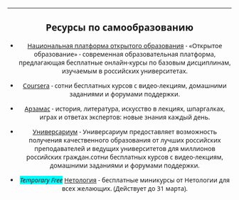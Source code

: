 
<style>
* {
    font-family: 'Noto Sans', sans-serif;}

li {
    text-align: center;
}

h2 {
    text-align: center;
}

em {
    background-color: aqua;
}
</style>
---
## Ресурсы по самообразованию 

* [Национальная платформа открытого образования](https://openedu.ru "Культура - Каталог спектаклей") - «Открытое образование» - современная образовательная платформа, предлагающая бесплатные онлайн-курсы по базовым дисциплинам, изучаемым в российских университетах.

* [Coursera](https://www.coursera.org/ "Coursera") - сотни бесплатных курсов с видео-лекциям, домашними заданиями и форумами поддержки.

* [Арзамас](https://arzamas.academy/ "Арзаас") - история, литература, искусство в лекциях, шпаргалках, играх и ответах экспертов: новые знания каждый день.

* [Универсариум](https://universarium.org/catalog/ "Универсариум") - Универсариум предоставляет возможность получения качественного образования от лучших российских преподавателей и ведущих университетов для миллионов российских граждан.сотни бесплатных курсов с видео-лекциям, домашними заданиями и форумами поддержки.

* *Temporary Free* [Нетология](https://netology.ru/courses?modal=stay_home "Нетология") - бесплатные миникурсы от Нетологии для всех желающих. (Действует до 31 марта).




 